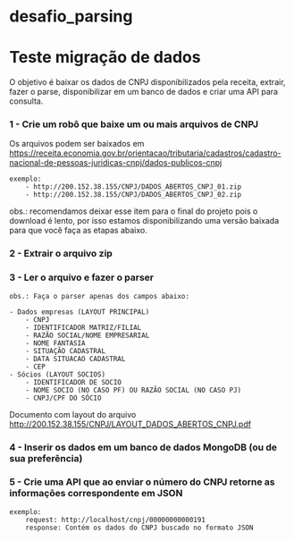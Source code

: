 # desafio_parsing


# Teste migração de dados 

O objetivo é baixar os dados de CNPJ disponibilizados pela receita, extrair, fazer o parse, disponibilizar em um banco de dados e criar uma API para consulta.   

### 1 - Crie um robô que baixe um ou mais arquivos de CNPJ

Os arquivos podem ser baixados em https://receita.economia.gov.br/orientacao/tributaria/cadastros/cadastro-nacional-de-pessoas-juridicas-cnpj/dados-publicos-cnpj 

	exemplo:  
		- http://200.152.38.155/CNPJ/DADOS_ABERTOS_CNPJ_01.zip 
		- http://200.152.38.155/CNPJ/DADOS_ABERTOS_CNPJ_02.zip 
 
obs.: recomendamos deixar esse item para o final do projeto pois o download é lento, por isso estamos disponibilizando uma versão baixada para que você faça as etapas abaixo. 


### 2 - Extrair o arquivo zip 
 

### 3 - Ler o arquivo e fazer o parser 

	obs.: Faça o parser apenas dos campos abaixo: 

	- Dados empresas (LAYOUT PRINCIPAL)
		- CNPJ
		- IDENTIFICADOR MATRIZ/FILIAL 
		- RAZÃO SOCIAL/NOME EMPRESARIAL
		- NOME FANTASIA 
		- SITUAÇÃO CADASTRAL 
		- DATA SITUACAO CADASTRAL 
		- CEP 
	- Sócios (LAYOUT SOCIOS) 
		- IDENTIFICADOR DE SOCIO 
		- NOME SOCIO (NO CASO PF) OU RAZÃO SOCIAL (NO CASO PJ) 
		- CNPJ/CPF DO SÓCIO   

Documento com layout do arquivo http://200.152.38.155/CNPJ/LAYOUT_DADOS_ABERTOS_CNPJ.pdf	 

### 4 - Inserir os dados em um banco de dados MongoDB (ou de sua preferência) 

### 5 - Crie uma API que ao enviar o número do CNPJ retorne as informações correspondente em JSON 

	exemplo:
		request: http://localhost/cnpj/00000000000191 
		response: Contém os dados do CNPJ buscado no formato JSON
